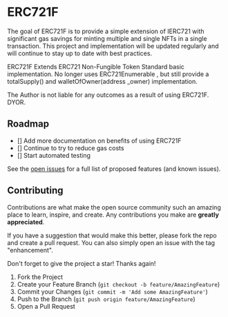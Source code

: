 # ERC721F

The goal of ERC721F is to provide a simple extension of IERC721 with significant gas savings for minting multiple and single NFTs in a single transaction. This project and implementation will be updated regularly and will continue to stay up to date with best practices.

ERC721F Extends ERC721 Non-Fungible Token Standard basic implementation. No longer uses ERC721Enumerable , but still provide a totalSupply() and walletOfOwner(address _owner) implementation.

The Author is not liable for any outcomes as a result of using ERC721F. DYOR.

<!-- ROADMAP -->

## Roadmap

- [] Add more documentation on benefits of using ERC721F
- [] Continue to try to reduce gas costs
- [] Start automated testing

See the [open issues](https://github.com/FrankNFT-labs/ERC721F/issues) for a full list of proposed features (and known issues).

<!-- CONTRIBUTING -->

## Contributing

Contributions are what make the open source community such an amazing place to learn, inspire, and create. Any contributions you make are **greatly appreciated**.

If you have a suggestion that would make this better, please fork the repo and create a pull request. You can also simply open an issue with the tag "enhancement".

Don't forget to give the project a star! Thanks again!

1. Fork the Project
2. Create your Feature Branch (`git checkout -b feature/AmazingFeature`)
3. Commit your Changes (`git commit -m 'Add some AmazingFeature'`)
4. Push to the Branch (`git push origin feature/AmazingFeature`)
5. Open a Pull Request



